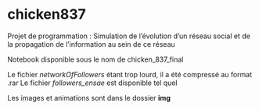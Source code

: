 # chicken837
Projet de programmation :   Simulation de l’évolution d’un réseau social et de la propagation de l’information au sein de ce réseau

Notebook disponible sous le nom de chicken_837_final

Le fichier *networkOfFollowers* étant trop lourd, il a été compressé au format .rar
Le fichier *followers_ensae* est disponible tel quel

Les images et animations sont dans le dossier **img**
